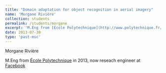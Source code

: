 ```yaml
---
title: "Domain adaptation for object recognition in aerial imagery"
name: 'Morgane Rivière'
collection: students
permalink: /students/morgane
excerpt: 'M.Eng from [École Polytechnique](http://www.polytechnique.fr/) in 2013, now reseach engineer at [DxO](http://www.dxo.com/)'
date: 2013-07-30
type: 'past-msc'
---
```


Morgane Rivière

M.Eng from [École Polytechnique](http://www.polytechnique.fr/) in 2013, now reseach engineer at [Facebook](https://research.fb.com/)




